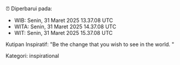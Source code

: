 ⏰ Diperbarui pada:
- WIB: Senin, 31 Maret 2025 13.37.08 UTC
- WITA: Senin, 31 Maret 2025 14.37.08 UTC
- WIT: Senin, 31 Maret 2025 15.37.08 UTC

Kutipan Inspiratif:
"Be the change that you wish to see in the world. "


Kategori: inspirational

